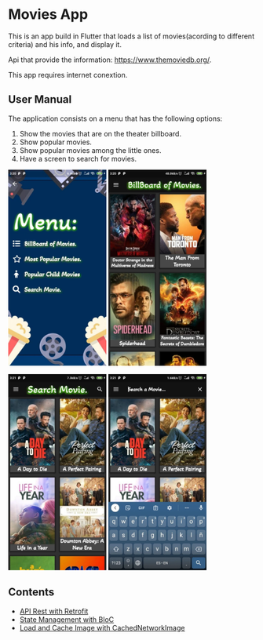 # Movies App

This is an app build in Flutter that loads a list of movies(acording to different criteria) and his info, and display it.

Api that provide the information: https://www.themoviedb.org/.

This app requires internet conextion.

## User Manual

The application consists on a menu that has the following options:
1. Show the movies that are on the theater billboard.
2. Show popular movies.
3. Show popular movies among the little ones.
4. Have a screen to search for movies.

<img src="https://github.com/Aidyl98/movies_apirest_flutter/blob/develop/screenshots/menu.jpg" alt="bottom_center" width="200"/> <img src="https://github.com/Aidyl98/movies_apirest_flutter/blob/develop/screenshots/lista.jpg" alt="bottom_right" width="200"/>

<img src="https://github.com/Aidyl98/movies_apirest_flutter/blob/develop/screenshots/buscar.jpg" alt="bottom_center" width="200"/> <img src="https://github.com/Aidyl98/movies_apirest_flutter/blob/develop/screenshots/buscar_teclado.jpg" alt="bottom_right" width="200"/>

## Contents
- [API  Rest with Retrofit](https://pub.dev/packages/retrofit)
- [State Management with BloC](https://pub.dev/packages/bloc)
- [Load and Cache Image with CachedNetworkImage](https://pub.dev/packages/cached_network_image)

